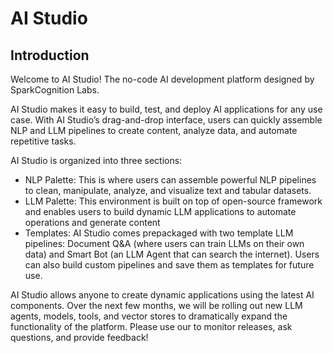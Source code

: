 # AI Studio

## Introduction
Welcome to AI Studio! The no-code AI development platform designed by SparkCognition Labs.

AI Studio makes it easy to build, test, and deploy AI applications for any use case. With AI Studio’s drag-and-drop interface, users can quickly assemble NLP and LLM pipelines to create content, analyze data, and automate repetitive tasks.

AI Studio is organized into three sections:
* NLP Palette: This is where users can assemble powerful NLP pipelines to clean, manipulate, analyze, and visualize text and tabular datasets. 
* LLM Palette: This environment is built on top of open-source framework and enables users to build dynamic LLM applications to automate operations and generate content
* Templates: AI Studio comes prepackaged with two template LLM pipelines: Document Q&A (where users can train LLMs on their own data) and Smart Bot (an LLM Agent that can search the internet). Users can also build custom pipelines and save them as templates for future use.
  
AI Studio allows anyone to create dynamic applications using the latest AI components. Over the next few months, we will be rolling out new LLM agents, models, tools, and vector stores to dramatically expand the functionality of the platform. Please use our to monitor releases, ask questions, and provide feedback!
